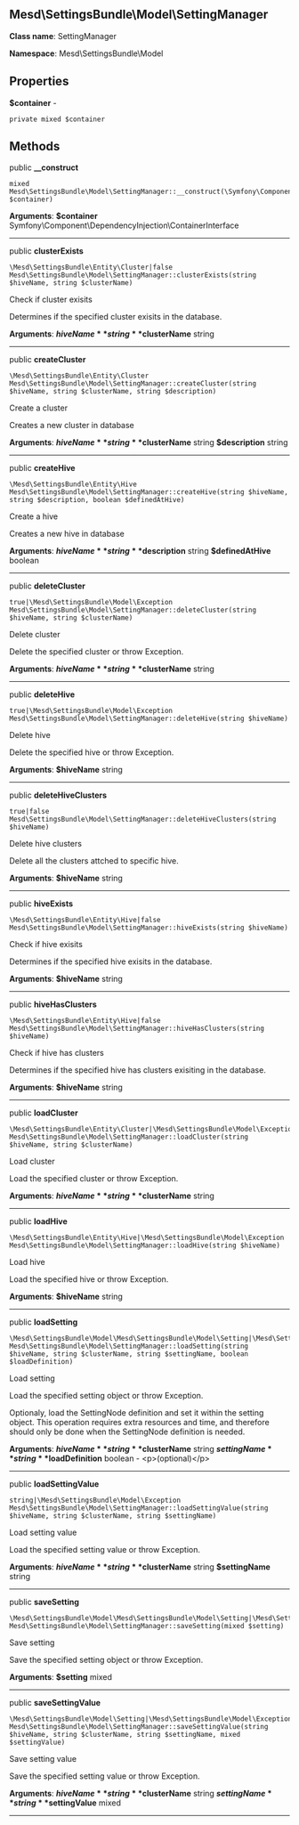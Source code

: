 Mesd\SettingsBundle\Model\SettingManager
---------------

> 

> 


**Class name**: SettingManager

**Namespace**: Mesd\SettingsBundle\Model









Properties
----------


**$container** - 



    private mixed $container






Methods
-------


public **__construct**

    mixed Mesd\SettingsBundle\Model\SettingManager::__construct(\Symfony\Component\DependencyInjection\ContainerInterface $container)











**Arguments**:
**$container** Symfony\Component\DependencyInjection\ContainerInterface 


---


public **clusterExists**

    \Mesd\SettingsBundle\Entity\Cluster|false Mesd\SettingsBundle\Model\SettingManager::clusterExists(string $hiveName, string $clusterName)

Check if cluster exisits

Determines if the specified cluster exisits
in the database.







**Arguments**:
**$hiveName** string 
**$clusterName** string 


---


public **createCluster**

    \Mesd\SettingsBundle\Entity\Cluster Mesd\SettingsBundle\Model\SettingManager::createCluster(string $hiveName, string $clusterName, string $description)

Create a cluster

Creates a new cluster in database







**Arguments**:
**$hiveName** string 
**$clusterName** string 
**$description** string 


---


public **createHive**

    \Mesd\SettingsBundle\Entity\Hive Mesd\SettingsBundle\Model\SettingManager::createHive(string $hiveName, string $description, boolean $definedAtHive)

Create a hive

Creates a new hive in database







**Arguments**:
**$hiveName** string 
**$description** string 
**$definedAtHive** boolean 


---


public **deleteCluster**

    true|\Mesd\SettingsBundle\Model\Exception Mesd\SettingsBundle\Model\SettingManager::deleteCluster(string $hiveName, string $clusterName)

Delete cluster

Delete the specified cluster or throw Exception.







**Arguments**:
**$hiveName** string 
**$clusterName** string 


---


public **deleteHive**

    true|\Mesd\SettingsBundle\Model\Exception Mesd\SettingsBundle\Model\SettingManager::deleteHive(string $hiveName)

Delete hive

Delete the specified hive or throw Exception.







**Arguments**:
**$hiveName** string 


---


public **deleteHiveClusters**

    true|false Mesd\SettingsBundle\Model\SettingManager::deleteHiveClusters(string $hiveName)

Delete hive clusters

Delete all the clusters attched to specific hive.







**Arguments**:
**$hiveName** string 


---


public **hiveExists**

    \Mesd\SettingsBundle\Entity\Hive|false Mesd\SettingsBundle\Model\SettingManager::hiveExists(string $hiveName)

Check if hive exisits

Determines if the specified hive exisits
in the database.







**Arguments**:
**$hiveName** string 


---


public **hiveHasClusters**

    \Mesd\SettingsBundle\Entity\Hive|false Mesd\SettingsBundle\Model\SettingManager::hiveHasClusters(string $hiveName)

Check if hive has clusters

Determines if the specified hive has clusters
exisiting in the database.







**Arguments**:
**$hiveName** string 


---


public **loadCluster**

    \Mesd\SettingsBundle\Entity\Cluster|\Mesd\SettingsBundle\Model\Exception Mesd\SettingsBundle\Model\SettingManager::loadCluster(string $hiveName, string $clusterName)

Load cluster

Load the specified cluster or throw Exception.







**Arguments**:
**$hiveName** string 
**$clusterName** string 


---


public **loadHive**

    \Mesd\SettingsBundle\Entity\Hive|\Mesd\SettingsBundle\Model\Exception Mesd\SettingsBundle\Model\SettingManager::loadHive(string $hiveName)

Load hive

Load the specified hive or throw Exception.







**Arguments**:
**$hiveName** string 


---


public **loadSetting**

    \Mesd\SettingsBundle\Model\Mesd\SettingsBundle\Model\Setting|\Mesd\SettingsBundle\Model\Exception Mesd\SettingsBundle\Model\SettingManager::loadSetting(string $hiveName, string $clusterName, string $settingName, boolean $loadDefinition)

Load setting

Load the specified setting object or throw Exception.

Optionaly, load the SettingNode definition and set it within the
setting object. This operation requires extra resources and time,
and therefore should only be done when the SettingNode definition
is needed.







**Arguments**:
**$hiveName** string 
**$clusterName** string 
**$settingName** string 
**$loadDefinition** boolean  - &lt;p&gt;(optional)&lt;/p&gt;


---


public **loadSettingValue**

    string|\Mesd\SettingsBundle\Model\Exception Mesd\SettingsBundle\Model\SettingManager::loadSettingValue(string $hiveName, string $clusterName, string $settingName)

Load setting value

Load the specified setting value or throw Exception.







**Arguments**:
**$hiveName** string 
**$clusterName** string 
**$settingName** string 


---


public **saveSetting**

    \Mesd\SettingsBundle\Model\Mesd\SettingsBundle\Model\Setting|\Mesd\SettingsBundle\Model\Exception Mesd\SettingsBundle\Model\SettingManager::saveSetting(mixed $setting)

Save setting

Save the specified setting object or throw Exception.







**Arguments**:
**$setting** mixed 


---


public **saveSettingValue**

    \Mesd\SettingsBundle\Model\Setting|\Mesd\SettingsBundle\Model\Exception Mesd\SettingsBundle\Model\SettingManager::saveSettingValue(string $hiveName, string $clusterName, string $settingName, mixed $settingValue)

Save setting value

Save the specified setting value or throw Exception.







**Arguments**:
**$hiveName** string 
**$clusterName** string 
**$settingName** string 
**$settingValue** mixed 


---

